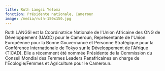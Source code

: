 ```yaml
---
title: Ruth Langsi Yeloma
fonction: Présidente nationale, Cameroun
image: /media/ruth-150x150.jpg
---
```

Ruth LANGSI est la Coordinatrice Nationale de l'Union Africaine des ONG de Développement (UAOD) pour le Cameroun, Représentante de l'Union Européenne pour la Bonne Gouvernance et Personne Stratégique pour la Conférence Internationale de Tokyo sur le Développement de l'Afrique (TICAD). Elle a récemment été nommée Présidente de la Commission du Conseil Mondial des Femmes Leaders Panafricaines en charge de l'Écologie/Femmes et Agriculture pour le Cameroun.
